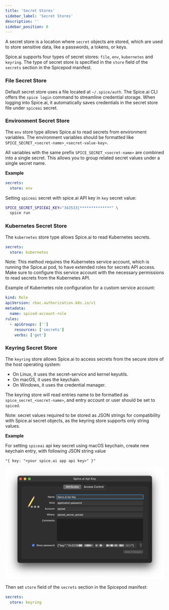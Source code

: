 ```yaml
---
title: 'Secret Stores'
sidebar_label: 'Secret Stores'
description: ''
sidebar_position: 8
---
```


A secret store is a location where `secret` objects are stored, which are used to store sensitive data, like a passwords, a tokens, or keys.

Spice.ai supports four types of secret stores: `file`, `env`, `kubernetes` and `keyring`. The type of secret store is specified in the `store` field of the `secrets` section in the Spicepod manifest.

### File Secret Store

Default secret store uses a file located at `~/.spice/auth`.
The Spice.ai CLI offers the `spice login` command to streamline credential storage. When logging into Spice.ai, it automatically saves credentials in the secret store file under `spiceai` secret.

### Environment Secret Store

The `env` store type allows Spice.ai to read secrets from environment variables. The environment variables should be formatted like `SPICE_SECRET_<secret-name>_<secret-value-key>`.

All variables with the same prefix `SPICE_SECRET_<secret-name>` are combined into a single secret. This allows you to group related secret values under a single secret name.

**Example**

```yaml
secrets:
  store: env
```

Setting `spiceai` secret with spice.ai API key in `key` secret value:

```bash
SPICE_SECRET_SPICEAI_KEY="343533|**************" \
  spice run
```

### Kubernetes Secret Store

The `kubernetes` store type allows Spice.ai to read Kubernetes secrets.

```yaml
secrets:
  store: kubernetes
```

Note: This method requires the Kubernetes service account, which is running the Spice.ai pod, to have extended roles for secrets API access. Make sure to configure this service account with the necessary permissions to read secrets from the Kubernetes API.

Example of Kubernetes role configuration for a custom service account:

```yaml
kind: Role
apiVersion: rbac.authorization.k8s.io/v1
metadata:
  name: spiced-account-role
rules:
  - apiGroups: ['']
    resources: ['secrets']
    verbs: ['get']
```

### Keyring Secret Store

The `keyring` store allows Spice.ai to access secrets from the secure store of the host operating system:

- On Linux, it uses the secret-service and kernel keyutils.
- On macOS, it uses the keychain.
- On Windows, it uses the credential manager.

The keyring store will read entries name to be formatted as `spice_secret_<secret-name>`, and entry account or user should be set to `spiced`.

Note: secret values required to be stored as JSON strings for compatibility with Spice.ai secret objects, as the keyring store supports only string values.

**Example**

For setting `spiceai` api key secret using macOS keychain, create new keychain entry, with following JSON string value

```
"{ key: "<your spice.ai app api key>" }"
```

<img src="/img/secrets-keychain-example.png" alt="" width="800" />

Then set `store` field of the `secrets` section in the Spicepod manifest:

```yaml
secrets:
  store: keyring
```
